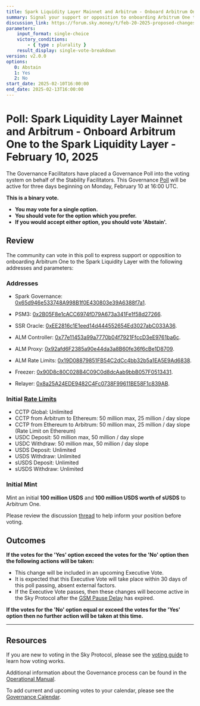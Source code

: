 ```yaml
---
title: Spark Liquidity Layer Mainnet and Arbitrum - Onboard Arbitrum One to the Spark Liquidity Layer - February 10, 2025
summary: Signal your support or opposition to onboarding Arbitrum One to the Spark Liquidity Layer.
discussion_link: https://forum.sky.money/t/feb-20-2025-proposed-changes-to-spark-for-upcoming-spell/25951
parameters:
    input_format: single-choice
    victory_conditions:
        - { type : plurality }
    result_display: single-vote-breakdown
version: v2.0.0
options:
   0: Abstain
   1: Yes
   2: No
start_date: 2025-02-10T16:00:00
end_date: 2025-02-13T16:00:00
---
```

# Poll: Spark Liquidity Layer Mainnet and Arbitrum - Onboard Arbitrum One to the Spark Liquidity Layer - February 10, 2025

The Governance Facilitators have placed a Governance Poll into the voting system on behalf of the Stability Facilitators. This Governance [Poll](https://sky-atlas.powerhouse.io/A.1.10.1.2.1_Definition_Of_Weekly_Poll/af4a8b3a-9094-4e95-96b1-df0f5e00f612|0db3030842112a79) will be active for three days beginning on Monday, February 10 at 16:00 UTC.

**This is a binary vote.**
- **You may vote for a single option.**
- **You should vote for the option which you prefer.**
- **If you would accept either option, you should vote 'Abstain'.**

## Review

The community can vote in this poll to express support or opposition to onboarding Arbitrum One to the Spark Liquidity Layer with the following addresses and parameters:

### Addresses

- Spark Governance: [0x65d946e533748A998B1f0E430803e39A6388f7a1](https://arbiscan.io/address/0x65d946e533748A998B1f0E430803e39A6388f7a1).

- PSM3: [0x2B05F8e1cACC6974fD79A673a341Fe1f58d27266](https://arbiscan.io/address/0x2B05F8e1cACC6974fD79A673a341Fe1f58d27266).

- SSR Oracle: [0xEE2816c1E1eed14d444552654Ed3027abC033A36](https://arbiscan.io/address/0xEE2816c1E1eed14d444552654Ed3027abC033A36).

- ALM Controller: [0x77e11453a99a7770b04f7921FfccD3eE9761ba6c](https://arbiscan.io/address/0x77e11453a99a7770b04f7921FfccD3eE9761ba6c).
- ALM Proxy: [0x92afd6F2385a90e44da3a8B60fe36f6cBe1D8709](https://arbiscan.io/address/0x92afd6F2385a90e44da3a8B60fe36f6cBe1D8709).
- ALM Rate Limits: [0x19D08879851FB54C2dCc4bb32b5a1EA5E9Ad6838](https://arbiscan.io/address/0x19D08879851FB54C2dCc4bb32b5a1EA5E9Ad6838).

- Freezer: [0x90D8c80C028B4C09C0d8dcAab9bbB057F0513431](https://arbiscan.io/address/0x90D8c80C028B4C09C0d8dcAab9bbB057F0513431).
- Relayer: [0x8a25A24EDE9482C4Fc0738F99611BE58F1c839AB](https://arbiscan.io/address/0x8a25A24EDE9482C4Fc0738F99611BE58F1c839AB).

### Initial [Rate Limits](https://docs.spark.fi/dev/spark-liquidity-layer/spark-alm-controller#rate-limits)

- CCTP Global: Unlimited
- CCTP from Arbitrum to Ethereum: 50 million max, 25 million / day slope
- CCTP from Ethereum to Arbitrum: 50 million max, 25 million / day slope (Rate Limit on Ethereum)
- USDC Deposit: 50 million max, 50 million / day slope
- USDC Withdraw: 50 million max, 50 million / day slope
- USDS Deposit: Unlimited
- USDS Withdraw: Unlimited
- sUSDS Deposit: Unlimited
- sUSDS Withdraw: Unlimited

### Initial Mint

Mint an initial **100 million USDS** and **100 million USDS worth of sUSDS** to Arbitrum One.

Please review the discussion [thread](https://forum.sky.money/t/feb-20-2025-proposed-changes-to-spark-for-upcoming-spell/25951) to help inform your position before voting.

## Outcomes

**If the votes for the 'Yes' option exceed the votes for the 'No' option then the following actions will be taken:**
* This change will be included in an upcoming Executive Vote.
* It is expected that this Executive Vote will take place within 30 days of this poll passing, absent external factors.
* If the Executive Vote passes, then these changes will become active in the Sky Protocol after the [GSM Pause Delay](https://sky-atlas.powerhouse.io/A.1.9.2.1_Pause_Delay/a98b8227-95f6-4711-9d8d-f52cbc6ad2d0%7C0db30758e055) has expired.

**If the votes for the 'No' option equal or exceed the votes for the 'Yes' option then no further action will be taken at this time.**

---

## Resources

If you are new to voting in the Sky Protocol, please see the [voting guide](https://manual.makerdao.com/governance/voting-in-makerdao/on-chain-governance) to learn how voting works.

Additional information about the Governance process can be found in the [Operational Manual](https://manual.makerdao.com).

To add current and upcoming votes to your calendar, please see the [Governance Calendar](https://manual.makerdao.com/makerdao/calendars/governance-calendar).
